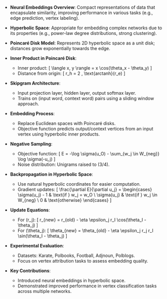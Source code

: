 - **Neural Embeddings Overview**: Compact representations of data that encapsulate similarity, improving performance in various tasks (e.g., edge prediction, vertex labeling).
  
- **Hyperbolic Space**: Appropriate for embedding complex networks due to its properties (e.g., power-law degree distributions, strong clustering). 

- **Poincaré Disk Model**: Represents 2D hyperbolic space as a unit disk; distances grow exponentially towards the edge. 

- **Inner Product in Poincaré Disk**:
  - Inner product: 
    \[
    \langle x, y \rangle = x \cos(\theta_x - \theta_y)
    \]
  - Distance from origin: 
    \[
    r_h = 2 \, \text{arctanh}(r_e)
    \]
  
- **Skipgram Architecture**: 
  - Input projection layer, hidden layer, output softmax layer.
  - Trains on (input word, context word) pairs using a sliding window approach.

- **Embedding Process**: 
  - Replace Euclidean spaces with Poincaré disks.
  - Objective function predicts output/context vertices from an input vertex using hyperbolic inner products.

- **Negative Sampling**: 
  - Objective function:
    \[
    E = -\log \sigma(u_O) - \sum_{w_j \in W_{neg}} \log \sigma(-u_j)
    \]
  - Noise distribution: Unigrams raised to \(3/4\).

- **Backpropagation in Hyperbolic Space**: 
  - Use natural hyperbolic coordinates for easier computation.
  - Gradient updates:
    \[
    \frac{\partial E}{\partial u_j} = 
    \begin{cases} 
    \sigma(u_j) - 1 & \text{if } w_j = w_O \\ 
    \sigma(u_j) & \text{if } w_j \in W_{neg} \\ 
    0 & \text{otherwise} 
    \end{cases}
    \]

- **Update Equations**:
  - For \(r_j\):
    \[
    r_{new} = r_{old} - \eta \epsilon_j r_I \cos(\theta_I - \theta_j)
    \]
  - For \(\theta_j\):
    \[
    \theta_{new} = \theta_{old} - \eta \epsilon_j r_j r_I \sin(\theta_I - \theta_j)
    \]

- **Experimental Evaluation**: 
  - Datasets: Karate, Polbooks, Football, Adjnoun, Polblogs.
  - Focus on vertex attribution tasks to assess embedding quality.

- **Key Contributions**: 
  - Introduced neural embeddings in hyperbolic space.
  - Demonstrated improved performance in vertex classification tasks across multiple networks.